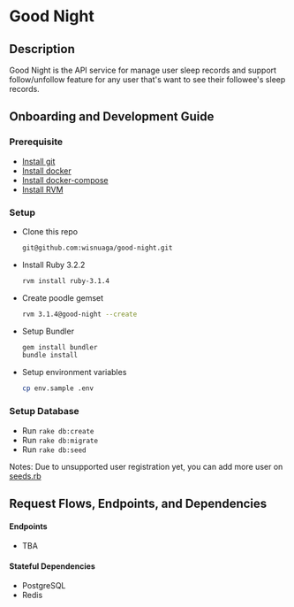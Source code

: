 # Good Night

## Description
Good Night is the API service for manage user sleep records and support follow/unfollow feature for any user that's want to see their followee's sleep records.

## Onboarding and Development Guide

### Prerequisite

- [Install git](https://git-scm.com/book/en/v2/Getting-Started-Installing-Git)
- [Install docker](https://docs.docker.com/desktop/)
- [Install docker-compose](https://docs.docker.com/compose/install/)
- [Install RVM](https://rvm.io/rvm/install)

### Setup

- Clone this repo
  ```sh
  git@github.com:wisnuaga/good-night.git
  ```

- Install Ruby 3.2.2
  ```sh
  rvm install ruby-3.1.4
  ```

- Create poodle gemset
  ```sh
  rvm 3.1.4@good-night --create
  ```

- Setup Bundler
  ```sh
  gem install bundler
  bundle install
  ```

- Setup environment variables
  ```sh
  cp env.sample .env
  ```

### Setup Database

- Run `rake db:create`
- Run `rake db:migrate`
- Run `rake db:seed`

Notes: Due to unsupported user registration yet, you can add more user on [seeds.rb](db/seeds.rb)

## Request Flows, Endpoints, and Dependencies
#### Endpoints
- TBA

#### Stateful Dependencies
- PostgreSQL
- Redis
